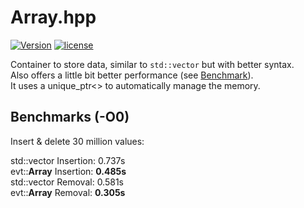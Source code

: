 # Array.hpp

[![Version](https://img.shields.io/badge/version-v1.3.1--beta-green.svg)](https://github.com/illescasDaniel/Array.hpp/releases)
[![license](https://img.shields.io/github/license/mashape/apistatus.svg?maxAge=2592000)](https://github.com/illescasDaniel/print.hpp/blob/master/LICENCE) 

Container to store data, similar to `std::vector` but with better syntax.  
Also offers a little bit better performance (see [Benchmark](#Benchmark)).  
It uses a unique_ptr<> to automatically manage the memory.

## Benchmarks (-O0)

Insert & delete 30 million values:

std::vector Insertion: 0.737s  
evt::**Array** Insertion: **0.485s**  
std::vector Removal: 0.581s  
evt::**Array** Removal: **0.305s**  
